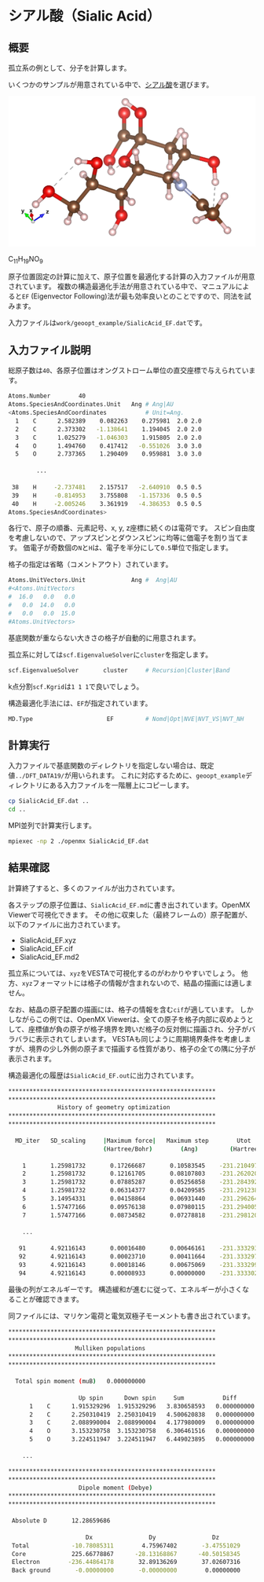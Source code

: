 # シアル酸（Sialic Acid）

## 概要

孤立系の例として、分子を計算します。

いくつかのサンプルが用意されている中で、[シアル酸](https://ja.wikipedia.org/wiki/シアル酸)を選びます。

![SialicAcit](./images/SialicAcid.png)

C<sub>11</sub>H<sub>19</sub>NO<sub>9</sub>

原子位置固定の計算に加えて、原子位置を最適化する計算の入力ファイルが用意されています。
複数の構造最適化手法が用意されている中で、マニュアルによると`EF` (Eigenvector Following)法が最も効率良いとのことですので、同法を試みます。

入力ファイルは`work/geoopt_example/SialicAcid_EF.dat`です。

## 入力ファイル説明

総原子数は`40`、各原子位置はオングストローム単位の直交座標で与えられています。

```sh
Atoms.Number        40
Atoms.SpeciesAndCoordinates.Unit   Ang # Ang|AU
<Atoms.SpeciesAndCoordinates           # Unit=Ang.
  1    C      2.582389    0.082263    0.275981  2.0 2.0
  2    C      2.373302   -1.138641    1.194045  2.0 2.0
  3    C      1.025279   -1.046303    1.915805  2.0 2.0
  4    O      1.494760    0.417412   -0.551026  3.0 3.0
  5    O      2.737365    1.290409    0.959881  3.0 3.0

        ...

 38    H     -2.737481    2.157517   -2.640910  0.5 0.5
 39    H     -0.814953    3.755808   -1.157336  0.5 0.5
 40    H     -2.005246    3.361919   -4.386353  0.5 0.5
Atoms.SpeciesAndCoordinates>
```

各行で、原子の順番、元素記号、x, y, z座標に続くのは電荷です。
スピン自由度を考慮しないので、アップスピンとダウンスピンに均等に価電子を割り当てます。
価電子が奇数個の`N`と`H`は、電子を半分にして`0.5`単位で指定します。

格子の指定は省略（コメントアウト）されています。

```sh
Atoms.UnitVectors.Unit             Ang #  Ang|AU
#<Atoms.UnitVectors
#  16.0   0.0   0.0
#   0.0  14.0   0.0
#   0.0   0.0  15.0
#Atoms.UnitVectors>
```

基底関数が重ならない大きさの格子が自動的に用意されます。

孤立系に対しては`scf.EigenvalueSolver`に`cluster`を指定します。

```sh
scf.EigenvalueSolver       cluster     # Recursion|Cluster|Band
```

k点分割`scf.Kgrid`は`1 1 1`で良いでしょう。

構造最適化手法には、`EF`が指定されています。

```sh
MD.Type                     EF         # Nomd|Opt|NVE|NVT_VS|NVT_NH
```

## 計算実行

入力ファイルで基底関数のディレクトリを指定しない場合は、既定値`../DFT_DATA19/`が用いられます。
これに対応するために、`geoopt_example`ディレクトリにある入力ファイルを一階層上にコピーします。

```sh
cp SialicAcid_EF.dat ..
cd ..
```

MPI並列で計算実行します。

```sh
mpiexec -np 2 ./openmx SialicAcid_EF.dat
```

## 結果確認

計算終了すると、多くのファイルが出力されています。

各ステップの原子位置は、`SialicAcid_EF.md`に書き出されています。OpenMX Viewerで可視化できます。
その他に収束した（最終フレームの）原子配置が、以下のファイルに出力されています。

- SialicAcid_EF.xyz
- SialicAcid_EF.cif
- SialicAcid_EF.md2

孤立系については、`xyz`をVESTAで可視化するのがわかりやすいでしょう。
他方、`xyz`フォーマットには格子の情報が含まれないので、結晶の描画には適しません。

なお、結晶の原子配置の描画には、格子の情報を含む`cif`が適しています。
しかしながらこの例では、OpenMX Viewerは、全ての原子を格子内部に収めようとして、座標値が負の原子が格子境界を跨いだ格子の反対側に描画され、分子がバラバラに表示されてしまいます。
VESTAも同じように周期境界条件を考慮しますが、境界の少し外側の原子まで描画する性質があり、格子の全ての隅に分子が表示されます。

構造最適化の履歴は`SialicAcid_EF.out`に出力されています。

```sh
***********************************************************
***********************************************************
              History of geometry optimization
***********************************************************
***********************************************************

  MD_iter   SD_scaling     |Maximum force|   Maximum step        Utot
                           (Hartree/Bohr)        (Ang)         (Hartree)

    1       1.25981732       0.17266687       0.10583545    -231.21049706
    2       1.25981732       0.12161705       0.08107803    -231.26202039
    3       1.25981732       0.07885287       0.05256858    -231.28439280
    4       1.25981732       0.06314377       0.04209585    -231.29123842
    5       3.14954331       0.04158864       0.06931440    -231.29626451
    6       1.57477166       0.09576138       0.07980115    -231.29400564
    7       1.57477166       0.08734582       0.07278818    -231.29812082

    ...

   91       4.92116143       0.00016480       0.00646161    -231.33329398
   92       4.92116143       0.00023710       0.00411664    -231.33329734
   93       4.92116143       0.00018146       0.00675069    -231.33329939
   94       4.92116143       0.00008933       0.00000000    -231.33330241
```

最後の列がエネルギーです。
構造緩和が進むに従って、エネルギーが小さくなることが確認できます。

同ファイルには、マリケン電荷と電気双極子モーメントも書き出されています。

```sh
***********************************************************
***********************************************************
                   Mulliken populations
***********************************************************
***********************************************************

  Total spin moment (muB)   0.000000000

                    Up spin      Down spin     Sum           Diff
      1    C      1.915329296  1.915329296   3.830658593   0.000000000
      2    C      2.250310419  2.250310419   4.500620838   0.000000000
      3    C      2.088990004  2.088990004   4.177980009   0.000000000
      4    O      3.153230758  3.153230758   6.306461516   0.000000000
      5    O      3.224511947  3.224511947   6.449023895   0.000000000

    ...
```

```sh
***********************************************************
***********************************************************
                    Dipole moment (Debye)
***********************************************************
***********************************************************

 Absolute D       12.28659686

                      Dx                Dy                Dz
 Total            -10.78085311        4.75967402       -3.47551029
 Core             225.66778867      -28.13168867      -40.50158345
 Electron        -236.44864178       32.89136269       37.02607316
 Back ground       -0.00000000       -0.00000000        0.00000000

```
